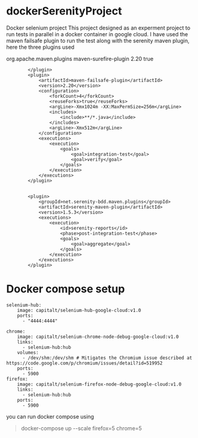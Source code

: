 # dockerSerenityProject
Docker selenium project
This project designed as an experment project to run tests in parallel in a docker container in google cloud.
I have used the maven failsafe plugin to run the test along with the serenity maven plugin, here the three plugins used

<plugin>
				<groupId>org.apache.maven.plugins</groupId>
				<artifactId>maven-surefire-plugin</artifactId>
				<version>2.20</version>
				<configuration>
					<skip>true</skip>
				</configuration>

			</plugin>
			<plugin>
				<artifactId>maven-failsafe-plugin</artifactId>
				<version>2.20</version>
				<configuration>
					<forkCount>4</forkCount>
					<reuseForks>true</reuseForks>
					<argLine>-Xmx1024m -XX:MaxPermSize=256m</argLine>
					<includes>
						<include>**/*.java</include>
					</includes>
					<argLine>-Xmx512m</argLine>
				</configuration>
				<executions>
					<execution>
						<goals>
							<goal>integration-test</goal>
							<goal>verify</goal>
						</goals>
					</execution>
				</executions>
			</plugin>


			<plugin>
				<groupId>net.serenity-bdd.maven.plugins</groupId>
				<artifactId>serenity-maven-plugin</artifactId>
				<version>1.5.3</version>
				<executions>
					<execution>
						<id>serenity-reports</id>
						<phase>post-integration-test</phase>
						<goals>
							<goal>aggregate</goal>
						</goals>
					</execution>
				</executions>
			</plugin>
      
<h1>Docker compose setup</h1>

``` 
selenium-hub:
    image: capitalt/selenium-hub-google-cloud:v1.0
    ports:
      - "4444:4444"

chrome:
    image: capitalt/selenium-chrome-node-debug-google-cloud:v1.0
    links:
      - selenium-hub:hub
    volumes:
      - /dev/shm:/dev/shm # Mitigates the Chromium issue described at https://code.google.com/p/chromium/issues/detail?id=519952
    ports:
      - 5900
firefox:
    image: capitalt/selenium-firefox-node-debug-google-cloud:v1.0
    links:
      - selenium-hub:hub
    ports:
      - 5900
```
you can run docker compose using 
>docker-compose up --scale firefox=5 chrome=5
